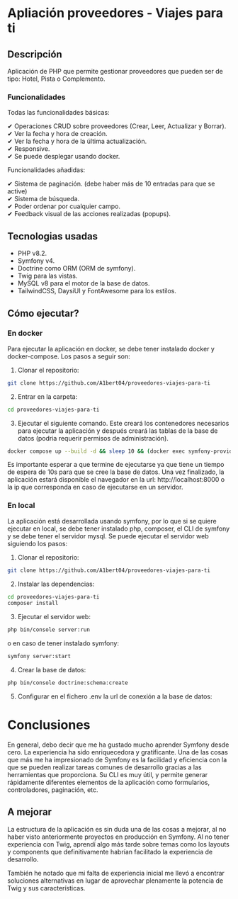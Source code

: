 # Apliación proveedores - Viajes para ti
## Descripción
Aplicación de PHP que permite gestionar proveedores que pueden ser de tipo: Hotel, Pista o Complemento.
### Funcionalidades
Todas las funcionalidades básicas: 

&#10004; Operaciones CRUD sobre proveedores (Crear, Leer, Actualizar y Borrar). <br>
&#10004; Ver la fecha y hora de creación. <br>
&#10004; Ver la fecha y hora de la última actualización. <br>
&#10004; Responsive. <br>
&#10004; Se puede desplegar usando docker. <br>

Funcionalidades añadidas:

&#10004; Sistema de paginación. (debe haber más de 10 entradas para que se active) <br>
&#10004; Sistema de búsqueda. <br>
&#10004; Poder ordenar por cualquier campo. <br>
&#10004; Feedback visual de las acciones realizadas (popups). <br>

## Tecnologias usadas
- PHP v8.2.
- Symfony v4.
- Doctrine como ORM (ORM de symfony).
- Twig para las vistas.
- MySQL v8 para el motor de la base de datos.
- TailwindCSS, DaysiUI y FontAwesome para los estilos.
## Cómo ejecutar?
### En docker
Para ejecutar la aplicación en docker, se debe tener instalado docker y docker-compose.
Los pasos a seguir son:
1. Clonar el repositorio:
```bash
git clone https://github.com/A1bert04/proveedores-viajes-para-ti
```
2. Entrar en la carpeta:
```bash
cd proveedores-viajes-para-ti
```
3. Ejecutar el siguiente comando. Este creará los contenedores necesarios para ejecutar la aplicación y después creará las tablas de la base de datos (podria requerir permisos de administración).
```bash
docker compose up --build -d && sleep 10 && (docker exec symfony-providers php bin/console doctrine:schema:create > /dev/null 2>&1 || true) && echo "Server running successfully"
```
Es importante esperar a que termine de ejecutarse ya que tiene un tiempo de espera de 10s para que se cree la base de datos.
Una vez finalizado, la aplicación estará disponible el navegador en la url: http://localhost:8000 o la ip que corresponda en caso de ejecutarse en un servidor.

### En local
La aplicación está desarrollada usando symfony, 
por lo que si se quiere ejecutar en local, se debe tener instalado php, composer, el CLI de symfony y se debe 
tener el servidor mysql.
Se puede ejecutar el servidor web siguiendo los pasos:
1. Clonar el repositorio:
```bash
git clone https://github.com/A1bert04/proveedores-viajes-para-ti
```
2. Instalar las dependencias:

```bash
cd proveedores-viajes-para-ti
composer install
```

3. Ejecutar el servidor web:

```bash
php bin/console server:run
```

o en caso de tener instalado symfony:

```bash
symfony server:start
```

4. Crear la base de datos:
```bash
php bin/console doctrine:schema:create
```

5. Configurar en el fichero .env la url de conexión a la base de datos:

# Conclusiones 
En general, debo decir que me ha gustado mucho 
aprender Symfony desde cero. 
La experiencia ha sido enriquecedora y gratificante. 
Una de las cosas que más me ha impresionado de Symfony
es la facilidad y eficiencia con la que se pueden realizar 
tareas comunes de desarrollo gracias a las herramientas que proporciona. 
Su CLI es muy útil, y permite generar rápidamente diferentes elementos de la aplicación
como formularios, controladores, paginación, etc.

## A mejorar
La estructura de la aplicación es sin duda una de
las cosas a mejorar, al no haber visto anteriormente
proyectos en producción en Symfony.
Al no tener experiencia con Twig, aprendí
algo más tarde sobre temas como los layouts y
components que definitivamente habrían facilitado la
experiencia de desarrollo.

También he notado que mi falta de experiencia inicial 
me llevó a encontrar soluciones alternativas en 
lugar de aprovechar plenamente la potencia de Twig y sus características. 
